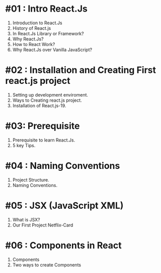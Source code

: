 # #01 : Intro React.Js
1. Introduction to React.Js
2. History of React.js
3. In React.Js Library or Framework?
4. Why React.Js?
5. How to React Work?
6. Why React.Js over Vanilla JavaScript?
# #02 : Installation and Creating First react.js project
1. Setting up development enviroment.
2. Ways to Creating react.js project.
3. Installation of React.js-19.

# #03: Prerequisite 
1. Prerequisite to learn React.Js.
2. 5 key Tips.

# #04 : Naming Conventions
1. Project Structure.
2. Naming Conventions.

# #05 : JSX (JavaScript XML)
1. What is JSX?
2. Our First Project Netflix-Card

# #06 : Components in React
1. Components
2. Two ways to create Components



